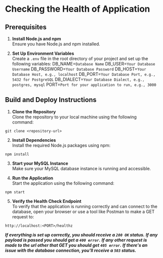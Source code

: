 # Checking the Health of Application

## Prerequisites

1. **Install Node.js and npm**  
   Ensure you have Node.js and npm installed.

2. **Set Up Environment Variables**  
   Create a `.env` file in the root directory of your project and set up the following variables:
DB_NAME=`Database Name`
DB_USER=`Your Database Username`
DB_PASSWORD=`Your Database Password`
DB_HOST=`Your Database Host, e.g., localhost`
DB_PORT=`Your Database Port, e.g., 5432 for PostgreSQL`
DB_DIALECT=`Your Database Dialect, e.g., postgres, mysql`
PORT=`Port for your application to run, e.g., 3000`



## Build and Deploy Instructions

1. **Clone the Repository**  
Clone the repository to your local machine using the following command:

`git clone <repository-url>`

2. **Install Dependencies**  
Install the required Node.js packages using npm:

`npm install`

3. **Start your MySQL Instance**  
Make sure your MySQL database instance is running and accessible.

4. **Run the Application**  
Start the application using the following command:

  `npm start`

5. **Verify the Health Check Endpoint**  
To verify that the application is running correctly and can connect to the database, open your browser or use a tool like Postman to make a GET request to:

`http://localhost:<PORT>/healthz`

***If everything is set up correctly, you should receive a `200 OK` status.***
***If any payload is passed you should get a `400 error`.*** 
***If any other request is made to the url other that GET you should get `405 error`.*** 
***If there's an issue with the database connection, you'll receive a `503` status.***
